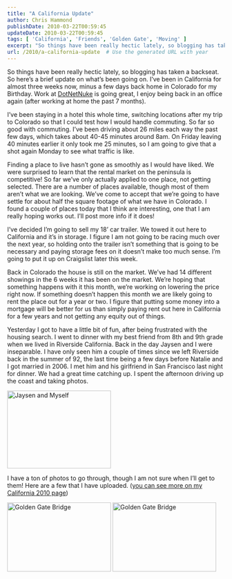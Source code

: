 ```yaml
---
title: "A California Update"
author: Chris Hammond
publishDate: 2010-03-22T00:59:45
updateDate: 2010-03-22T00:59:45
tags: [ 'California', 'Friends', 'Golden Gate', 'Moving' ]
excerpt: "So things have been really hectic lately, so blogging has taken a backseat. So here’s a brief update on what’s been going on. I’ve been in California for almost three weeks now, minus a few days back home in Colorado for my Birthday. Work at DotNetNuke is going great, I enjoy being back in an office again (after working at home the past 7 months).   I’ve been staying in a hotel this whole time, switching locations after my trip to Colorado so that I could test how I would handle commuting. So far so good with commuting. I’ve been driving about 26 miles each way the past few days, which takes about 40-45 minutes around 8am. On Friday leaving 40 minutes earlier it only took me 25 minutes, so I am going to give that a shot again Monday to see what traffic is like.  Finding a place to live hasn’t gone as smoothly as I would have liked. We were surprised to learn that the rental market on the peninsula is competitive! So far we’ve only actually applied to one place, not getting selected. There are a number of places available, though most of them aren’t what we are looking. We’ve come to accept that we’re going to have settle for about half the square footage of what we have in Colorado. I found a couple of places today that I think are interesting, one that I am really hoping works out. I’ll post more info if it does!  I’ve decided I’m going to sell my 18’ car trailer. We towed it out here to California and it’s in storage. I figure I am not going to be racing much over the next year, so holding onto the trailer isn’t something that is going to be necessary and paying storage fees on it doesn’t make too much sense. I’m going to put it up on Craigslist later this week.  Back in Colorado the house is still on the market. We’ve had 14 different showings in the 6 weeks it has been on the market. We’re hoping that something happens with it this month, we’re working on lowering the price right now. If something doesn’t happen this month we are likely going to rent the place out for a year or two. I figure that putting some money into a mortgage will be better for us than simply paying rent out here in California for a few years and not getting any equity out of things.  Yesterday I got to have a little bit of fun, after being frustrated with the housing search. I went to dinner with my best friend from 8th and 9th grade when we lived in Riverside California. Back in the day Jaysen and I were inseparable. I have only seen him a couple of times since we left Riverside back in the summer of 92, the last time being a few days before Natalie and I got married in 2006. I met him and his girlfriend in San Francisco last night for dinner. We had a great time catching up. I spent the afternoon driving up the coast and taking photos.    I have a ton of photos to go through, though I am not sure when I’ll get to them! Here are a few that I have uploaded. (you can see more on my California 2010 page)  &#160;"
url: /2010/a-california-update  # Use the generated URL with year
---
```

<p>So things have been really hectic lately, so blogging has taken a backseat. So here’s a brief update on what’s been going on. I’ve been in California for almost three weeks now, minus a few days back home in Colorado for my Birthday. Work at <a href="https://www.dotnetnuke.com">DotNetNuke</a> is going great, I enjoy being back in an office again (after working at home the past 7 months). </p>  <p>I’ve been staying in a hotel this whole time, switching locations after my trip to Colorado so that I could test how I would handle commuting. So far so good with commuting. I’ve been driving about 26 miles each way the past few days, which takes about 40-45 minutes around 8am. On Friday leaving 40 minutes earlier it only took me 25 minutes, so I am going to give that a shot again Monday to see what traffic is like.</p>  <p>Finding a place to live hasn’t gone as smoothly as I would have liked. We were surprised to learn that the rental market on the peninsula is competitive! So far we’ve only actually applied to one place, not getting selected. There are a number of places available, though most of them aren’t what we are looking. We’ve come to accept that we’re going to have settle for about half the square footage of what we have in Colorado. I found a couple of places today that I think are interesting, one that I am really hoping works out. I’ll post more info if it does!</p>  <p>I’ve decided I’m going to sell my 18’ car trailer. We towed it out here to California and it’s in storage. I figure I am not going to be racing much over the next year, so holding onto the trailer isn’t something that is going to be necessary and paying storage fees on it doesn’t make too much sense. I’m going to put it up on Craigslist later this week.</p>  <p>Back in Colorado the house is still on the market. We’ve had 14 different showings in the 6 weeks it has been on the market. We’re hoping that something happens with it this month, we’re working on lowering the price right now. If something doesn’t happen this month we are likely going to rent the place out for a year or two. I figure that putting some money into a mortgage will be better for us than simply paying rent out here in California for a few years and not getting any equity out of things.</p>  <p>Yesterday I got to have a little bit of fun, after being frustrated with the housing search. I went to dinner with my best friend from 8th and 9th grade when we lived in Riverside California. Back in the day Jaysen and I were inseparable. I have only seen him a couple of times since we left Riverside back in the summer of 92, the last time being a few days before Natalie and I got married in 2006. I met him and his girlfriend in San Francisco last night for dinner. We had a great time catching up. I spent the afternoon driving up the coast and taking photos.</p>  <p><a href="https://www.flickr.com/photos/chammond/4453481582/"><img border="0" alt="Jaysen and Myself" src="https://farm3.static.flickr.com/2786/4453481582_0abbf77e38_m.jpg" width="240" height="180" /></a></p>  <p>I have a ton of photos to go through, though I am not sure when I’ll get to them! Here are a few that I have uploaded. (<a href="https://www.chrishammond.com/photos/view/setdisplay/setid/72157623150474858">you can see more on my California 2010 page</a>)</p>  <p><a href="https://www.flickr.com/photos/chammond/4449427301/"><img border="0" alt="Golden Gate Bridge" src="https://farm5.static.flickr.com/4036/4449427301_48661b818b_m.jpg" width="240" height="160" /></a>&#160;<a href="https://www.flickr.com/photos/chammond/4453474208/"><img border="0" alt="Golden Gate Bridge" src="https://farm5.static.flickr.com/4033/4453474208_10fc0146d5_m.jpg" width="240" height="160" /></a></p>
